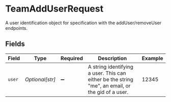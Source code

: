 # TeamAddUserRequest

A user identification object for specification with the addUser/removeUser endpoints.


## Fields

| Field                                                                                            | Type                                                                                             | Required                                                                                         | Description                                                                                      | Example                                                                                          |
| ------------------------------------------------------------------------------------------------ | ------------------------------------------------------------------------------------------------ | ------------------------------------------------------------------------------------------------ | ------------------------------------------------------------------------------------------------ | ------------------------------------------------------------------------------------------------ |
| `user`                                                                                           | *Optional[str]*                                                                                  | :heavy_minus_sign:                                                                               | A string identifying a user. This can either be the string "me", an email, or the gid of a user. | 12345                                                                                            |